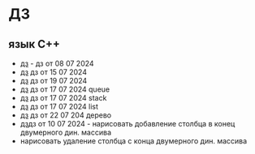 # ДЗ 
## язык С++
- [дз](https://github.com/Dzonata1/-0305.git) - дз от 08 07 2024
- [дз](https://github.com/Dzonata1/-0305/blob/f1bdf461c55705097a5dc8bc6a80f4d2020be7c0/2507cpp) дз от 15 07 2024
- [дз](https://github.com/Dzonata1/-0305/blob/121e3f45578d624187ccce6e2a1c96f7135fec74/1907.cpp) дз от 19 07 2024
- [дз](https://github.com/Dzonata1/-0305/blob/71f678facc1d50983d32cdc9d29e205a10a90c92/1707queue.cpp) дз от 17 07 2024 queue
- [дз](https://github.com/Dzonata1/-0305/blob/96ddd50631eda57a7e1c708b6941183b56278895/1707stack.cpp) дз от 17 07 2024 stack
- [дз](https://github.com/Dzonata1/-0305/blob/f6f08a281daf591179e659757eedcb30e9203918/1707List.cpp) дз от 17 07 2024 list
- [дз](https://github.com/Dzonata1/-0305/blob/cc071a3089404f45b37d13804ce6988c2880d0cb/%D0%B4%D0%B7%20%D0%B0%D0%B2%D0%BB.png) дз от 22 07 204 дерево
- [дз](https://github.com/Dzonata1/-0305/blob/2722bb3ab78de42856d2dbabc0a7a58c74bd4186/-%20%D0%BD%D0%B0%D1%80%D0%B8%D1%81%D0%BE%D0%B2%D0%B0%D1%82%D1%8C%20%D0%B4%D0%BE%D0%B1%D0%B0%D0%B2%D0%BB%D0%B5%D0%BD%D0%B8%D0%B5%20%D1%81%D1%82%D0%BE%D0%BB%D0%B1%D1%86%D0%B0%20%D0%B2%20%D0%BA%D0%BE%D0%BD%D0%B5%D1%86%20%D0%B4%D0%B2%D1%83%D0%BC%D0%B5%D1%80%D0%BD%D0%BE%D0%B3%D0%BE%20%D0%B4%D0%B8%D0%BD.%20%D0%BC%D0%B0%D1%81%D1%81%D0%B8%D0%B2%D0%B0%20%20-%20%D0%BD%D0%B0%D1%80%D0%B8%D1%81%D0%BE%D0%B2%D0%B0%D1%82%D1%8C%20%D1%83%D0%B4%D0%B0%D0%BB%D0%B5%D0%BD%D0%B8%D0%B5%20%D1%81%D1%82%D0%BE%D0%BB%D0%B1%D1%86%D0%B0%20%D1%81%20%D0%BA%D0%BE%D0%BD%D1%86%D0%B0%20%D0%B4%D0%B2%D1%83%D0%BC%D0%B5%D1%80%D0%BD%D0%BE%D0%B3%D0%BE%20%D0%B4%D0%B8%D0%BD.%20%D0%BC%D0%B0%D1%81%D1%81%D0%B8%D0%B2%D0%B0.png)дз от 10 07 2024 - нарисовать добавление столбца в конец двумерного дин. массива
- нарисовать удаление столбца с конца двумерного дин. массива
